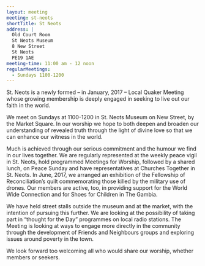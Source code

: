 ```yaml
---
layout: meeting
meeting: st-neots
shortTitle: St Neots
address: |
  Old Court Room
  St Neots Museum
  8 New Street
  St Neots
  PE19 1AE
meeting-time: 11:00 am - 12 noon
regularMeetings:
  - Sundays 1100-1200
---
```


St. Neots is a newly formed – in January, 2017 – Local Quaker Meeting whose growing membership is deeply engaged in seeking to live out our faith in the world.

We meet on Sundays at 1100-1200 in St. Neots Museum on New Street, by the Market Square. In our worship we hope to both deepen and broaden our understanding of revealed truth through the light of divine love so that we can enhance our witness in the world.

Much is achieved through our serious commitment and the humour we find in our lives together. We are regularly represented at the weekly peace vigil in St. Neots, hold programmed Meetings for Worship, followed by a shared lunch, on Peace Sunday and have representatives at Churches Together in St. Neots. In June, 2017, we arranged an exhibition of the Fellowship of Reconciliation’s quilt commemorating those killed by the military use of drones. Our members are active, too, in providing support for the World Wide Connection and for Shoes for Children in The Gambia.

We have held street stalls outside the museum and at the market, with the intention of pursuing this further. We are looking at the possibility of taking part in “thought for the Day” programmes on local radio stations. The Meeting is looking at ways to engage more directly in the community through the development of Friends and Neighbours groups and exploring issues around poverty in the town.

We look forward too welcoming all who would share our worship, whether members or seekers.
